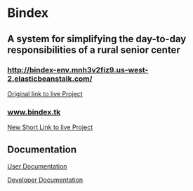 # Bindex

## A system for simplifying the day-to-day responsibilities of a rural senior center

### http://bindex-env.mnh3v2fiz9.us-west-2.elasticbeanstalk.com/
[Original link to live Project](http://Bindex-env.mnh3v2fiz9.us-west-2.elasticbeanstalk.com)

### www.bindex.tk
[New Short Link to live Project](http://bindex.tk)

## Documentation

[User Documentation](https://github.com/ESOF-423/Bindex/blob/master/Documentation/UserDocumentation.md)

[Developer Documentation](https://github.com/ESOF-423/Bindex/blob/master/Documentation/DeveloperDocumentation.md)
